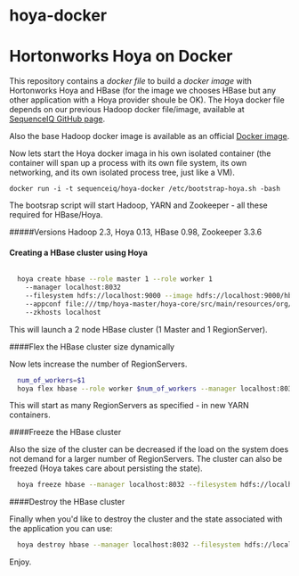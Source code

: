 hoya-docker
===========
# Hortonworks Hoya on Docker

This repository contains a *docker file* to build a *docker image* with Hortonworks Hoya and HBase (for the image we chooses HBase but any other application with a Hoya provider shoule be OK).
The Hoya docker file depends on our previous Hadoop docker file/image, available at [SequenceIQ GitHub page](https://github.com/sequenceiq/hadoop-docker). 

Also the base Hadoop docker image is available as an official [Docker image](https://index.docker.io/u/sequenceiq/hadoop-docker).


Now lets start the Hoya docker imaga in his own isolated container (the container will span up a process with its own file system, its own networking, and its own isolated process tree, just like a VM).

```
docker run -i -t sequenceiq/hoya-docker /etc/bootstrap-hoya.sh -bash
```

The bootsrap script will start Hadoop, YARN and Zookeeper - all these required for HBase/Hoya.

#####Versions
Hadoop 2.3, Hoya 0.13, HBase 0.98, Zookeeper 3.3.6

#### Creating a HBase cluster using Hoya 

``` bash

  hoya create hbase --role master 1 --role worker 1
    --manager localhost:8032
    --filesystem hdfs://localhost:9000 --image hdfs://localhost:9000/hbase.tar.gz
    --appconf file:///tmp/hoya-master/hoya-core/src/main/resources/org/apache/hoya/providers/hbase/conf
    --zkhosts localhost
```
This will launch a 2 node HBase cluster (1 Master and 1 RegionServer). 

####Flex the HBase cluster size dynamically

Now lets increase the number of RegionServers.

``` bash
  num_of_workers=$1
  hoya flex hbase --role worker $num_of_workers --manager localhost:8032 --filesystem hdfs://localhost:9000
```

This will start as many RegionServers as specified - in new YARN containers. 

####Freeze the HBase cluster

Also the size of the cluster can be decreased if the load on the system does not demand for a larger number of RegionServers. The cluster can also be freezed (Hoya takes care about persisting the state).

``` bash
  hoya freeze hbase --manager localhost:8032 --filesystem hdfs://localhost:9000
```

####Destroy the HBase cluster

Finally when you'd like to destroy the cluster and the state associated with the application you can use:

``` bash
  hoya destroy hbase --manager localhost:8032 --filesystem hdfs://localhost:9000
```

Enjoy.

